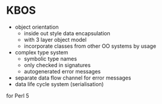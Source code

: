 # KBOS

- object orientation
    - inside out style data encapsulation
    - with 3 layer object model
    - incorporate classes from other OO systems by usage
- complex type system
    - symbolic type names
    - only checked in signatures
    - autogenerated error messages
- separate data flow channel for error messages
- data life cycle system (serialisation)

for Perl 5
